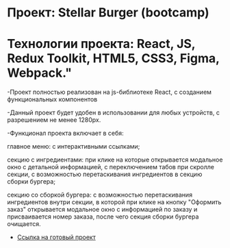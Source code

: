 # Проект: Stellar Burger (bootcamp)
# Технологии проекта: React, JS, Redux Toolkit, HTML5, CSS3, Figma, Webpack."

-Проект полностью реализован на js-библиотеке React, с созданием функциональных компонентов 

-Данный проект будет удобен в использовании для любых устройств, с разрешением не менее 1280px.

-Функционал проекта включает в себя:

главное меню: с интерактивными ссылками;

секцию с ингредиентами: при клике на которые открывается модальное окно с детальной информацией, 
    с переключением табов при скролле секции, с возможностью перетаскивания ингредиентов в секцию сборки бургера;

секцию со сборкой бургера: с возможностью перетаскивания ингредиентов внутри секции, в которой при клике на кнопку "Оформить заказ"
    открывается модальное окно с информацией по заказу и присваивается номер заказа, после чего секция сборки бургера очищается.

* [Ссылка на готовый проект](https://alinabrbr.github.io/react-stellar-burger/)

